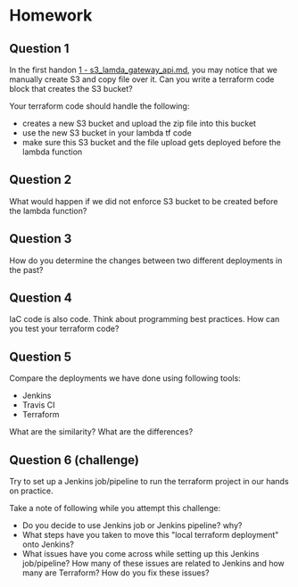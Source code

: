 # Homework

## Question 1
In the first handon [1 - s3_lamda_gateway_api.md](1%20-%20s3_lamda_gateway_api.md), you may notice that we manually create
S3 and copy file over it.
Can you write a terraform code block that creates the S3 bucket?

Your terraform code should handle the following:
- creates a new S3 bucket and upload the zip file into this bucket
- use the new S3 bucket in your lambda tf code
- make sure this S3 bucket and the file upload gets deployed before the lambda function

## Question 2
What would happen if we did not enforce S3 bucket to be created before the lambda function?

## Question 3
How do you determine the changes between two different deployments in the past?

## Question 4
IaC code is also code. Think about programming best practices. How can you test your terraform code?

## Question 5
Compare the deployments we have done using following tools:
- Jenkins
- Travis CI
- Terraform

What are the similarity? What are the differences?

## Question 6 (challenge)
Try to set up a Jenkins job/pipeline to run the terraform project in our hands on practice.

Take a note of following while you attempt this challenge:

- Do you decide to use Jenkins job or Jenkins pipeline? why?
- What steps have you taken to move this "local terraform deployment" onto Jenkins?
- What issues have you come across while setting up this Jenkins job/pipeline? How many of these issues are related to Jenkins and how many are Terraform? How do you fix these issues?
